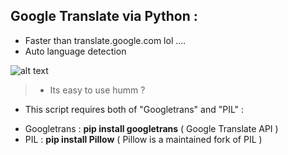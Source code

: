 ## Google Translate via Python :

- Faster than translate.google.com lol ....
- Auto language detection

 ![alt text](https://i.imgur.com/Fx0RRoc.png "huh")

> - Its easy to use humm ?


* This script requires both of "Googletrans" and "PIL" :
-  Googletrans : __pip install googletrans__ ( Google Translate API )
-  PIL : __pip install Pillow__ ( Pillow is a maintained fork of PIL )
